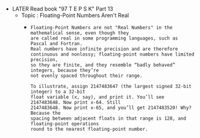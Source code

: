 - LATER Read book "97 T E P S K" Part 13
	- Topic : Floating-Point Numbers Aren't Real
		- ```apl
		  Floating-Point Numbers are not "Real Numbers" in the mathematical sense, even though they
		  are called real in some programming languages, such as Pascal and Fortran.
		  Real numbers have infinite precision and are therefore continuous and nonlossy; floating-point numbers have limited precision,
		  so they are finite, and they resemble “badly behaved” integers, because they’re
		  not evenly spaced throughout their range.
		  
		  To illustrate, assign 2147483647 (the largest signed 32-bit integer) to a 32-bit
		  float variable (x, say), and print it. You’ll see 2147483648. Now print x-64. Still
		  2147483648. Now print x-65, and you’ll get 2147483520! Why? Because the
		  spacing between adjacent floats in that range is 128, and floating-point operations 
		  round to the nearest floating-point number.
		  
		  
		  ```
